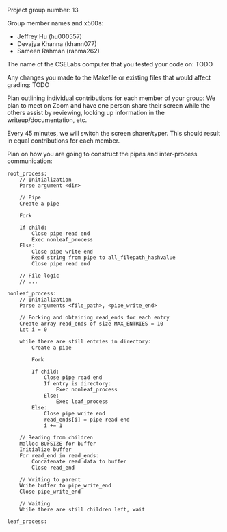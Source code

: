 Project group number: 13

Group member names and x500s:
- Jeffrey Hu (hu000557)
- Devajya Khanna (khann077)
- Sameen Rahman (rahma262)

The name of the CSELabs computer that you tested your code on: TODO

Any changes you made to the Makefile or existing files that would affect grading: TODO

Plan outlining individual contributions for each member of your group:
We plan to meet on Zoom and have one person share their screen while the
others assist by reviewing, looking up information in the writeup/documentation, etc.

Every 45 minutes, we will switch the screen sharer/typer. This should result in equal contributions for each member.

Plan on how you are going to construct the pipes and inter-process communication:
```
root_process:
    // Initialization
    Parse argument <dir>

    // Pipe
    Create a pipe
    
    Fork
    
    If child:
        Close pipe read end
        Exec nonleaf_process
    Else:
        Close pipe write end
        Read string from pipe to all_filepath_hashvalue
        Close pipe read end
    
    // File logic
    // ...

nonleaf_process:
    // Initialization
    Parse arguments <file_path>, <pipe_write_end>
    
    // Forking and obtaining read_ends for each entry
    Create array read_ends of size MAX_ENTRIES = 10
    Let i = 0
    
    while there are still entries in directory:
        Create a pipe
        
        Fork
        
        If child:
            Close pipe read end
            If entry is directory:
                Exec nonleaf_process
            Else:
                Exec leaf_process
        Else:
            Close pipe write end
            read_ends[i] = pipe read end
            i += 1
    
    // Reading from children
    Malloc BUFSIZE for buffer
    Initialize buffer
    For read_end in read_ends:
        Concatenate read data to buffer
        Close read_end
    
    // Writing to parent
    Write buffer to pipe_write_end
    Close pipe_write_end
    
    // Waiting
    While there are still children left, wait

leaf_process:
    
```
